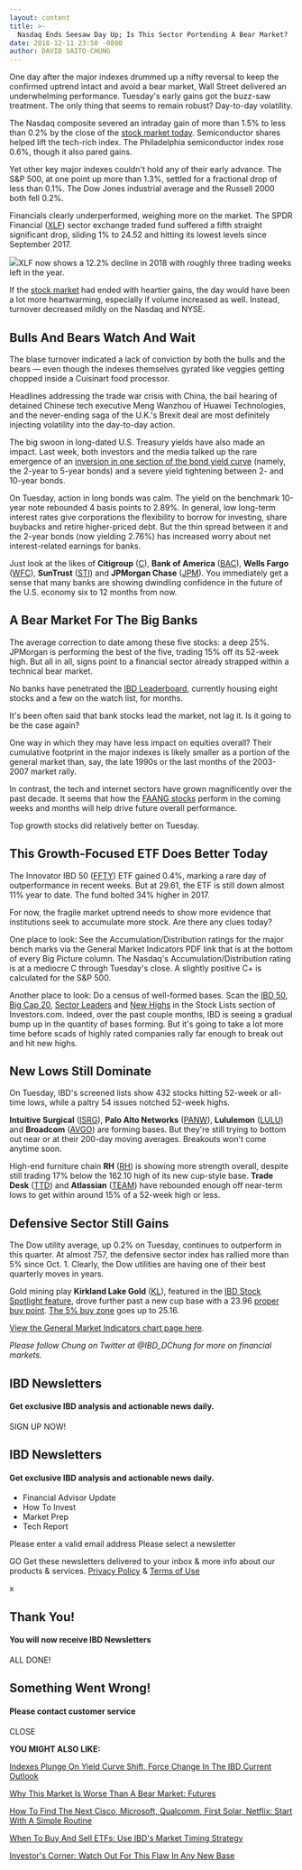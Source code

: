 ```yaml
---
layout: content
title: >-
  Nasdaq Ends Seesaw Day Up; Is This Sector Portending A Bear Market?
date: 2018-12-11 23:50 -0800
author: DAVID SAITO-CHUNG
---
```






One day after the major indexes drummed up a nifty reversal to keep the confirmed uptrend intact and avoid a bear market, Wall Street delivered an underwhelming performance. Tuesday's early gains got the buzz-saw treatment. The only thing that seems to remain robust? Day-to-day volatility.



The Nasdaq composite severed an intraday gain of more than 1.5% to less than 0.2% by the close of the [stock market today](https://www.investors.com/market-trend/stock-market-today/stock-market-today-market-trends-best-stocks-buy-watch/). Semiconductor shares helped lift the tech-rich index. The Philadelphia semiconductor index rose 0.6%, though it also pared gains.


Yet other key major indexes couldn't hold any of their early advance. The S&P 500, at one point up more than 1.3%, settled for a fractional drop of less than 0.1%. The Dow Jones industrial average and the Russell 2000 both fell 0.2%.


Financials clearly underperformed, weighing more on the market. The SPDR Financial ([XLF](https://research.investors.com/quote.aspx?symbol=XLF)) sector exchange traded fund suffered a fifth straight significant drop, sliding 1% to 24.52 and hitting its lowest levels since September 2017.


![](https://www.investors.com/wp-content/uploads/2018/12/MP121118-240x300.jpg)XLF now shows a 12.2% decline in 2018 with roughly three trading weeks left in the year.


If the [stock market](https://www.investors.com/research/stock-market-data-dow-jones-sp-500-nasdaq-spdr-etfs/) had ended with heartier gains, the day would have been a lot more heartwarming, especially if volume increased as well. Instead, turnover decreased mildly on the Nasdaq and NYSE.


Bulls And Bears Watch And Wait
------------------------------


The blase turnover indicated a lack of conviction by both the bulls and the bears — even though the indexes themselves gyrated like veggies getting chopped inside a Cuisinart food processor.


Headlines addressing the trade war crisis with China, the bail hearing of detained Chinese tech executive Meng Wanzhou of Huawei Technologies, and the never-ending saga of the U.K.'s Brexit deal are most definitely injecting volatility into the day-to-day action.


The big swoon in long-dated U.S. Treasury yields have also made an impact. Last week, both investors and the media talked up the rare emergence of an [inversion in one section of the bond yield curve](https://www.investors.com/research/the-income-investor/treasury-yield-curve-inverts-dow-jones-dives/) (namely, the 2-year to 5-year bonds) and a severe yield tightening between 2- and 10-year bonds.


On Tuesday, action in long bonds was calm. The yield on the benchmark 10-year note rebounded 4 basis points to 2.89%. In general, low long-term interest rates give corporations the flexibility to borrow for investing, share buybacks and retire higher-priced debt. But the thin spread between it and the 2-year bonds (now yielding 2.76%) has increased worry about net interest-related earnings for banks.


Just look at the likes of **Citigroup** ([C](https://research.investors.com/quote.aspx?symbol=C)), **Bank of America** ([BAC](https://research.investors.com/quote.aspx?symbol=BAC)), **Wells Fargo** ([WFC](https://research.investors.com/quote.aspx?symbol=WFC)), **SunTrust** ([STI](https://research.investors.com/quote.aspx?symbol=STI)) and **JPMorgan Chase** ([JPM](https://research.investors.com/quote.aspx?symbol=JPM)). You immediately get a sense that many banks are showing dwindling confidence in the future of the U.S. economy six to 12 months from now.


A Bear Market For The Big Banks
-------------------------------



The average correction to date among these five stocks: a deep 25%. JPMorgan is performing the best of the five, trading 15% off its 52-week high. But all in all, signs point to a financial sector already strapped within a technical bear market.


No banks have penetrated the [IBD Leaderboard](https://leaderboard.investors.com/#/leaders/leadersnearabuypoint), currently housing eight stocks and a few on the watch list, for months.


It's been often said that bank stocks lead the market, not lag it. Is it going to be the case again?


One way in which they may have less impact on equities overall? Their cumulative footprint in the major indexes is likely smaller as a portion of the general market than, say, the late 1990s or the last months of the 2003-2007 market rally.


In contrast, the tech and internet sectors have grown magnificently over the past decade. It seems that how the [FAANG stocks](https://www.investors.com/news/technology/fang-stocks-news-quotes-facebook-amazon-netflix-google/) perform in the coming weeks and months will help drive future overall performance.


Top growth stocks did relatively better on Tuesday.


This Growth-Focused ETF Does Better Today
-----------------------------------------


The Innovator IBD 50 ([FFTY](https://research.investors.com/quote.aspx?symbol=FFTY)) ETF gained 0.4%, marking a rare day of outperformance in recent weeks. But at 29.61, the ETF is still down almost 11% year to date. The fund bolted 34% higher in 2017.


For now, the fragile market uptrend needs to show more evidence that institutions seek to accumulate more stock. Are there any clues today?


One place to look: See the Accumulation/Distribution ratings for the major bench marks via the General Market Indicators PDF link that is at the bottom of every Big Picture column. The Nasdaq's Accumulation/Distribution rating is at a mediocre C through Tuesday's close. A slightly positive C+ is calculated for the S&P 500.


Another place to look: Do a census of well-formed bases. Scan the [IBD 50](https://research.investors.com/stock-lists/ibd-50/), [Big Cap 20](https://research.investors.com/stock-lists/big-cap-20/), [Sector Leaders](https://research.investors.com/stock-lists/sector-leaders) and [New Highs](https://research.investors.com/stock-lists/new-highs/) in the Stock Lists section of Investors.com. Indeed, over the past couple months, IBD is seeing a gradual bump up in the quantity of bases forming. But it's going to take a lot more time before scads of highly rated companies rally far enough to break out and hit new highs.


New Lows Still Dominate
-----------------------


On Tuesday, IBD's screened lists show 432 stocks hitting 52-week or all-time lows, while a paltry 54 issues notched 52-week highs.


**Intuitive Surgical** ([ISRG](https://research.investors.com/quote.aspx?symbol=ISRG)), **Palo Alto Networks** ([PANW](https://research.investors.com/quote.aspx?symbol=PANW)), **Lululemon** ([LULU](https://research.investors.com/quote.aspx?symbol=LULU)) and **Broadcom** ([AVGO](https://research.investors.com/quote.aspx?symbol=AVGO)) are forming bases. But they're still trying to bottom out near or at their 200-day moving averages. Breakouts won't come anytime soon.


High-end furniture chain **RH** ([RH](https://research.investors.com/quote.aspx?symbol=RH)) is showing more strength overall, despite still trading 17% below the 162.10 high of its new cup-style base. **Trade Desk** ([TTD](https://research.investors.com/quote.aspx?symbol=TTD)) and **Atlassian** ([TEAM](https://research.investors.com/quote.aspx?symbol=TEAM)) have rebounded enough off near-term lows to get within around 15% of a 52-week high or less.


Defensive Sector Still Gains
----------------------------


The Dow utility average, up 0.2% on Tuesday, continues to outperform in this quarter. At almost 757, the defensive sector index has rallied more than 5% since Oct. 1. Clearly, the Dow utilities are having one of their best quarterly moves in years.



Gold mining play **Kirkland Lake Gold** ([KL](https://research.investors.com/quote.aspx?symbol=KL)), featured in the [IBD Stock Spotlight feature](https://www.investors.com/stock-lists/stock-spotlight/hot-growth-stocks-this-gold-stock-breaks-out-shows-2-bullish-chart-factors/), drove further past a new cup base with a 23.96 [proper buy point](https://www.investors.com/how-to-invest/investors-corner/chart-reading-basics-how-a-buy-point-marks-a-time-of-opportunity/). [The 5% buy zone](https://www.investors.com/how-to-invest/investors-corner/nvidia-buy-range/) goes up to 25.16.


[View the General Market Indicators chart page here](https://www.investors.com/wp-content/uploads/2018/12/IBD1112152502GMI.pdf).


*Please follow Chung on Twitter at @IBD\_DChung for more on financial markets.*





IBD Newsletters
---------------


#### Get exclusive IBD analysis and actionable news daily.




SIGN UP NOW!





IBD Newsletters
---------------


#### Get exclusive IBD analysis and actionable news daily.




* Financial Advisor Update
* How To Invest
* Market Prep
* Tech Report



Please enter a valid email address
Please select a newsletter


GO
Get these newsletters delivered to your inbox & more info about our products & services. [Privacy Policy](https://www.investors.com/investors-business-daily-privacy-policy/) & [Terms of Use](https://www.investors.com/home/investors-business-daily-inc-terms-of-use/)



x



Thank You!
----------


#### You will now receive IBD Newsletters




ALL DONE!




Something Went Wrong!
---------------------


#### Please contact customer service




CLOSE




**YOU MIGHT ALSO LIKE:**


[Indexes Plunge On Yield Curve Shift, Force Change In The IBD Current Outlook](https://www.investors.com/market-trend/the-big-picture/stocks-plunge-on-yield-curve-shift-forcing-new-downgrade-on-stock-market-outlook/)


[Why This Market Is Worse Than A Bear Market: Futures](https://www.investors.com/market-trend/stock-market-today/dow-jones-futures-tesla-stock-microsoft-stock-cisco-stock-bear-market/)


[How To Find The Next Cisco, Microsoft, Qualcomm, First Solar, Netflix: Start With A Simple Routine](https://www.investors.com/research/how-to-invest-in-the-stock-market-start-with-a-simple-routine/)


[When To Buy And Sell ETFs: Use IBD's Market Timing Strategy](https://www.investors.com/market-trend/ibds-etf-market-strategy/ibds-etf-market-strategy/)


[Investor's Corner: Watch Out For This Flaw In Any New Base](https://www.investors.com/how-to-invest/investors-corner/too-much-distribution-in-a-base-can-hurt-a-breakouts-chances/)




